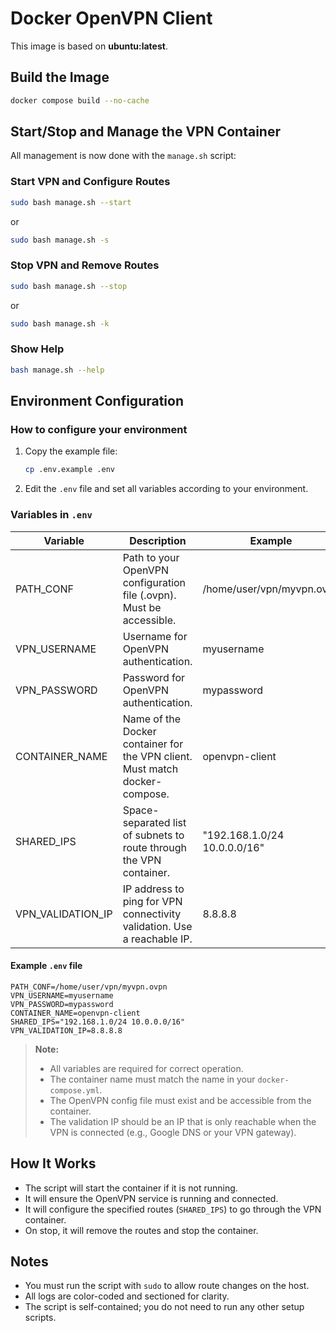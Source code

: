 # Docker OpenVPN Client

This image is based on **ubuntu:latest**.

## Build the Image

```bash
docker compose build --no-cache
```

## Start/Stop and Manage the VPN Container

All management is now done with the `manage.sh` script:

### Start VPN and Configure Routes

```bash
sudo bash manage.sh --start
```
or
```bash
sudo bash manage.sh -s
```

### Stop VPN and Remove Routes

```bash
sudo bash manage.sh --stop
```
or
```bash
sudo bash manage.sh -k
```

### Show Help

```bash
bash manage.sh --help
```


## Environment Configuration

### How to configure your environment

1. Copy the example file:
	```bash
	cp .env.example .env
	```
2. Edit the `.env` file and set all variables according to your environment.

### Variables in `.env`

| Variable            | Description                                                                 | Example                          |
|---------------------|-----------------------------------------------------------------------------|----------------------------------|
| PATH_CONF           | Path to your OpenVPN configuration file (.ovpn). Must be accessible.         | /home/user/vpn/myvpn.ovpn        |
| VPN_USERNAME        | Username for OpenVPN authentication.                                         | myusername                       |
| VPN_PASSWORD        | Password for OpenVPN authentication.                                         | mypassword                       |
| CONTAINER_NAME      | Name of the Docker container for the VPN client. Must match docker-compose.   | openvpn-client                   |
| SHARED_IPS          | Space-separated list of subnets to route through the VPN container.           | "192.168.1.0/24 10.0.0.0/16"    |
| VPN_VALIDATION_IP   | IP address to ping for VPN connectivity validation. Use a reachable IP.       | 8.8.8.8                          |

#### Example `.env` file

```dotenv
PATH_CONF=/home/user/vpn/myvpn.ovpn
VPN_USERNAME=myusername
VPN_PASSWORD=mypassword
CONTAINER_NAME=openvpn-client
SHARED_IPS="192.168.1.0/24 10.0.0.0/16"
VPN_VALIDATION_IP=8.8.8.8
```

> **Note:**
> - All variables are required for correct operation.
> - The container name must match the name in your `docker-compose.yml`.
> - The OpenVPN config file must exist and be accessible from the container.
> - The validation IP should be an IP that is only reachable when the VPN is connected (e.g., Google DNS or your VPN gateway).

## How It Works

- The script will start the container if it is not running.
- It will ensure the OpenVPN service is running and connected.
- It will configure the specified routes (`SHARED_IPS`) to go through the VPN container.
- On stop, it will remove the routes and stop the container.

## Notes

- You must run the script with `sudo` to allow route changes on the host.
- All logs are color-coded and sectioned for clarity.
- The script is self-contained; you do not need to run any other setup scripts.
